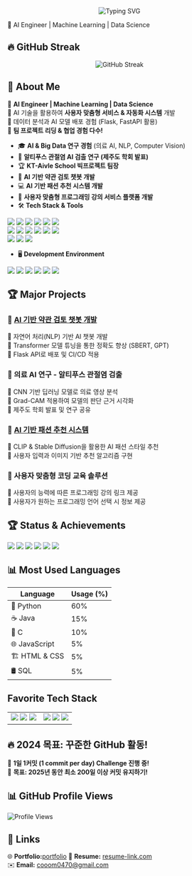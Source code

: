 <p align="center">
  <img src="https://readme-typing-svg.herokuapp.com?font=Fira+Code&size=24&pause=1000&color=F78C6C&center=true&width=1000&lines=Hi%2C+I'm+Park+Chan+Ho!;AI+Engineer%2C+Machine+Learning%2C+Data+Science;Welcome+to+my+GitHub+Profile!" alt="Typing SVG">
</p>


🚀 AI Engineer | Machine Learning | Data Science  

## 🔥 GitHub Streak  
<p align="center">
  <img src="https://github-readme-streak-stats.herokuapp.com/?user=cooom0470&theme=dark" alt="GitHub Streak" />
</p>



## 📌 About Me    
🔹 **AI Engineer | Machine Learning | Data Science**  
🔹 AI 기술을 활용하여 **사용자 맞춤형 서비스 & 자동화 시스템** 개발  
🔹 데이터 분석과 AI 모델 배포 경험 (Flask, FastAPI 활용)  
🔹 **팀 프로젝트 리딩 & 협업 경험 다수!**  
- 🎓 **AI & Big Data 연구 경험** (의료 AI, NLP, Computer Vision)
- 🔬 **알티푸스 관절염 AI 검출 연구 (제주도 학회 발표)**
- 🏆 **KT-Aivle School 빅프로젝트 팀장**
- 📜 **AI 기반 약관 검토 챗봇 개발** 
- 💻 **AI 기반 패션 추천 시스템 개발**
- 🎯 **사용자 맞춤형 프로그래밍 강의 서비스 플랫폼 개발**
- 🛠️ **Tech Stack & Tools**
  
<p align="left">
  <img src="https://img.shields.io/badge/Python-3776AB?style=for-the-badge&logo=python&logoColor=white"/>
  <img src="https://img.shields.io/badge/TensorFlow-FF6F00?style=for-the-badge&logo=tensorflow&logoColor=white"/>
  <img src="https://img.shields.io/badge/PyTorch-EE4C2C?style=for-the-badge&logo=pytorch&logoColor=white"/>
  <img src="https://img.shields.io/badge/Docker-2496ED?style=for-the-badge&logo=docker&logoColor=white"/>
  <img src="https://img.shields.io/badge/FastAPI-009688?style=for-the-badge&logo=fastapi&logoColor=white"/>
  <img src="https://img.shields.io/badge/Git-F05032?style=for-the-badge&logo=git&logoColor=white"/>
  <br>
  <img src="https://img.shields.io/badge/C-00599C?style=for-the-badge&logo=c&logoColor=white"/>
  <img src="https://img.shields.io/badge/Java-007396?style=for-the-badge&logo=java&logoColor=white"/>
  <img src="https://img.shields.io/badge/JavaScript-F7DF1E?style=for-the-badge&logo=javascript&logoColor=black"/>
  <img src="https://img.shields.io/badge/HTML5-E34F26?style=for-the-badge&logo=html5&logoColor=white"/>
  <img src="https://img.shields.io/badge/CSS3-1572B6?style=for-the-badge&logo=css3&logoColor=white"/>
  <img src="https://img.shields.io/badge/Spring-6DB33F?style=for-the-badge&logo=spring&logoColor=white"/>
  <br>
  <img src="https://img.shields.io/badge/MySQL-4479A1?style=for-the-badge&logo=mysql&logoColor=white"/>
  <img src="https://img.shields.io/badge/MariaDB-003545?style=for-the-badge&logo=mariadb&logoColor=white"/>
  <img src="https://img.shields.io/badge/SQLite3-003B57?style=for-the-badge&logo=sqlite&logoColor=white"/>
</p>

 - 🖥️ **Development Environment**  

<p align="left">
  <img src="https://img.shields.io/badge/IntelliJ-000000?style=for-the-badge&logo=intellijidea&logoColor=white"/>
  <img src="https://img.shields.io/badge/VSCode-007ACC?style=for-the-badge&logo=visualstudiocode&logoColor=white"/>
  <img src="https://img.shields.io/badge/JupyterLab-F37626?style=for-the-badge&logo=jupyter&logoColor=white"/>
  <img src="https://img.shields.io/badge/JupyterNotebook-F37626?style=for-the-badge&logo=jupyter&logoColor=white"/>
  <img src="https://img.shields.io/badge/OracleVMVirtualBox-183A61?style=for-the-badge&logo=virtualbox&logoColor=white"/>
  <img src="https://img.shields.io/badge/GCP-4285F4?style=for-the-badge&logo=googlecloud&logoColor=white"/>
</p>




## 🏆 Major Projects  
### 🔹 [AI 기반 약관 검토 챗봇 개발](https://github.com/TermCompass)
📌 자연어 처리(NLP) 기반 AI 챗봇 개발  
📌 Transformer 모델 튜닝을 통한 정확도 향상 (SBERT, GPT)  
📌 Flask API로 배포 및 CI/CD 적용  

### 🔹 의료 AI 연구 - 알티푸스 관절염 검출  
📌 CNN 기반 딥러닝 모델로 의료 영상 분석  
📌 Grad-CAM 적용하여 모델의 판단 근거 시각화  
📌 제주도 학회 발표 및 연구 공유  

### 🔹 [AI 기반 패션 추천 시스템](https://drive.google.com/file/d/1rv86beyS8EUX8ohzOfGoz9bdCGnjz1XW/view?usp=drive_link)  
📌 CLIP & Stable Diffusion을 활용한 AI 패션 스타일 추천  
📌 사용자 입력과 이미지 기반 추천 알고리즘 구현  

### 🔹 사용자 맞춤형 코딩 교육 솔루션
📌 사용자의 능력에 따른 프로그래밍 강의 링크 제공  
📌 사용자가 원하는 프로그래밍 언어 선택 시 정보 제공  

## 🏆 Status & Achievements  

<p align="left">
  <img src="https://img.shields.io/badge/TOEIC-700-blue?style=for-the-badge&height=30"/>
  <img src="https://img.shields.io/badge/2022-부학회장-orange?style=for-the-badge&height=30&logo=google"/>
  <img src="https://img.shields.io/badge/팀장-5+Projects-green?style=for-the-badge&height=30"/>
  <img src="https://img.shields.io/badge/AI+공모전-수상🏆-purple?style=for-the-badge&height=30"/>
  <img src="https://img.shields.io/badge/제주도+학회-연구발표-orange?style=for-the-badge&height=30"/>
  <img src="https://img.shields.io/badge/연구발표-✅-red?style=for-the-badge&height=30"/>
</p>


## 📊 Most Used Languages

| Language      | Usage (%) |
|--------------|----------|
| 🐍 Python    | 60%      |
| ☕ Java       | 15%      |
| 🎯 C         | 10%      |
| 🌐 JavaScript | 5%      |
| 🏗️ HTML & CSS | 5%       |
| 🛢️ SQL       | 5%       |

## Favorite Tech Stack  

<table>
<tr>
<td align="center"> 
  <img src="https://img.shields.io/badge/Python-3776AB?style=for-the-badge&logo=python&logoColor=white"/>
  <img src="https://img.shields.io/badge/TensorFlow-FF6F00?style=for-the-badge&logo=tensorflow&logoColor=white"/>
  <img src="https://img.shields.io/badge/PyTorch-EE4C2C?style=for-the-badge&logo=pytorch&logoColor=white"/>
</td>
<td align="center"> 
  <img src="https://img.shields.io/badge/FastAPI-009688?style=for-the-badge&logo=fastapi&logoColor=white"/>
  <img src="https://img.shields.io/badge/MySQL-4479A1?style=for-the-badge&logo=mysql&logoColor=white"/>
  <img src="https://img.shields.io/badge/GCP-4285F4?style=for-the-badge&logo=googlecloud&logoColor=white"/>
</td>
</tr>
</table>




## 🔥 2024 목표: 꾸준한 GitHub 활동!  
🚀 **1일 1커밋 (1 commit per day) Challenge 진행 중!**  
📅 **목표: 2025년 동안 최소 200일 이상 커밋 유지하기!**

## 📊 GitHub Profile Views  
<p align="left">
  <img src="https://komarev.com/ghpvc/?username=your-github-username&label=Visitors&color=blue&style=flat-square" alt="Profile Views" />
</p>



## 🔗 Links  
🌐 **Portfolio:**[portfolio](https://drive.google.com/file/d/13GcD6z_PpWTORMlKQiOS4yihxiDQfd63/view?usp=drive_link)
📄 **Resume:** [resume-link.com](resume-link.com)  
✉️ **Email:** cooom0470@gmail.com
